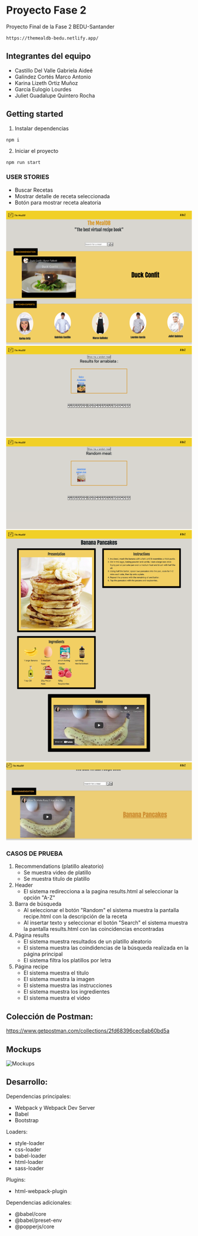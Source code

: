 # Proyecto Fase 2 
Proyecto Final de la Fase 2 BEDU-Santander

~~~
https://themealdb-bedu.netlify.app/ 
~~~

## Integrantes del equipo
* Castillo Del Valle Gabriela Aideé
* Galíndez Cortés Marco Antonio
* Karina Lizeth Ortiz Muñoz
* García Eulogio Lourdes
* Juliet Guadalupe Quintero Rocha



## Getting started

1. Instalar dependencias
``` console 
npm i
```

2. Iniciar el proyecto
``` console 
npm run start
```


### USER STORIES
- Buscar Recetas
- Mostrar detalle de receta seleccionada
- Botón para mostrar receta aleatoria

![1](1.png)
![2](2.png)
![3](3.png)
![4](4.png)
![5](5.png)


### CASOS DE PRUEBA 
1. Recommendations (platillo aleatorio)
    - Se muestra video de platillo
    - Se muestra titulo de platillo
2. Header
    - El sistema redirecciona a la pagina results.html al seleccionar la opción "A-Z"
3. Barra de búsqueda
    - Al seleccionar el botón "Random" el sistema muestra la pantalla recipe.html con la descripción de la receta
    - Al insertar texto y seleccionar el botón "Search" el sistema muestra la pantalla results.html con las coincidencias encontradas
4. Página results
    - El sistema muestra resultados de un platillo aleatorio
    - El sistema muestra las coindidencias de la búsqueda realizada en la página principal
    - El sistema filtra los platillos por letra
5. Página recipe
    - El sistema muestra el titulo 
    - El sistema muestra la imagen
    - El sistema muestra las instrucciones
    - El sistema muestra los ingredientes
    - El sistema muestra el video


## Colección de Postman:
https://www.getpostman.com/collections/2fd68396cec6ab60bd5a


## Mockups

![Mockups](mockups_de_la_aplicación.jpeg)


## Desarrollo:

Dependencias principales: 
  * Webpack y Webpack Dev Server
  * Babel
  * Bootstrap

Loaders: 
  * style-loader
  * css-loader
  * babel-loader
  * html-loader
  * sass-loader
 
Plugins:
  * html-webpack-plugin
  
Dependencias adicionales:
  * @babel/core
  * @babel/preset-env
  * @popperjs/core
